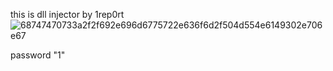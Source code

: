 this is dll injector by 1rep0rt
![68747470733a2f2f692e696d6775722e636f6d2f504d554e6149302e706e67](https://github.com/1rep0rt/dll-injector-/assets/151406748/39eaa0be-bd48-4993-8f13-536372efcb17)


password "1"
